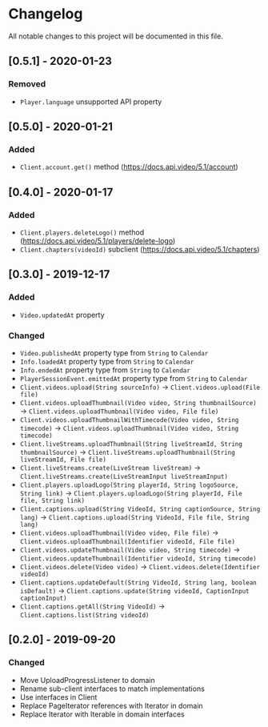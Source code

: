 # Changelog
All notable changes to this project will be documented in this file.

## [0.5.1] - 2020-01-23

### Removed
- `Player.language` unsupported API property


## [0.5.0] - 2020-01-21

### Added
- `Client.account.get()` method (https://docs.api.video/5.1/account)


## [0.4.0] - 2020-01-17

### Added
- `Client.players.deleteLogo()` method (https://docs.api.video/5.1/players/delete-logo)
- `Client.chapters(videoId)` subclient (https://docs.api.video/5.1/chapters)


## [0.3.0] - 2019-12-17

### Added
- `Video.updatedAt` property

### Changed
- `Video.publishedAt` property type from `String` to `Calendar`
- `Info.loadedAt` property type from `String` to `Calendar`
- `Info.endedAt` property type from `String` to `Calendar`
- `PlayerSessionEvent.emittedAt` property type from `String` to `Calendar`
- `Client.videos.upload(String sourceInfo)` -> `Client.videos.upload(File file)`
- `Client.videos.uploadThumbnail(Video video, String thumbnailSource)` -> `Client.videos.uploadThumbnail(Video video, File file)`
- `Client.videos.uploadThumbnailWithTimecode(Video video, String timecode)` -> `Client.videos.uploadThumbnail(Video video, String timecode)`
- `Client.liveStreams.uploadThumbnail(String liveStreamId, String thumbnailSource)` -> `Client.liveStreams.uploadThumbnail(String liveStreamId, File file)`
- `Client.liveStreams.create(LiveStream liveStream)` -> `Client.liveStreams.create(LiveStreamInput liveStreamInput)`
- `Client.players.uploadLogo(String playerId, String logoSource, String link)` -> `Client.players.uploadLogo(String playerId, File file, String link)`
- `Client.captions.upload(String VideoId, String captionSource, String lang)` -> `Client.captions.upload(String VideoId, File file, String lang)`  
- `Client.videos.uploadThumbnail(Video video, File file)` -> `Client.videos.uploadThumbnail(Identifier videoId, File file)`
- `Client.videos.updateThumbnail(Video video, String timecode)` -> `Client.videos.updateThumbnail(Identifier videoId, String timecode)`
- `Client.videos.delete(Video video)` -> `Client.videos.delete(Identifier videoId)`
- `Client.captions.updateDefault(String VideoId, String lang, boolean isDefault)` -> `Client.captions.update(String videoId, CaptionInput captionInput)`
- `Client.captions.getAll(String VideoId)` -> `Client.captions.list(String videoId)`


## [0.2.0] - 2019-09-20

### Changed
- Move UploadProgressListener to domain
- Rename sub-client interfaces to match implementations
- Use interfaces in Client
- Replace PageIterator references with Iterator in domain
- Replace Iterator with Iterable in domain interfaces
